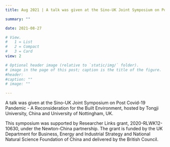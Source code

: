 ```yaml
---
title: Aug 2021 | A talk was given at the Sino-UK Joint Symposium on Post Covid-19 Pandemic - A Reconsideration for the Built Environment.

summary: ""

date: 2021-08-27

# View.
#   1 = List
#   2 = Compact
#   3 = Card
view: 2

# Optional header image (relative to `static/img/` folder).
# image in the page of this post; caption is the title of the figure.
#header:
#caption: ""   
# image: ""   

---
```


A talk was given at the Sino-UK Joint Symposium on Post Covid-19 Pandemic - A Reconsideration for the Built Environment, hosted by Tongji University, China and University of Nottingham, UK.

This symposium  was supported by Researcher Links grant, 2020-RLWK12-10630, under the Newton-China partnership. The grant is funded by the UK Department for Business, Energy and Industrial Strategy and National Natural Science Foundation of China and delivered by the British Council.

